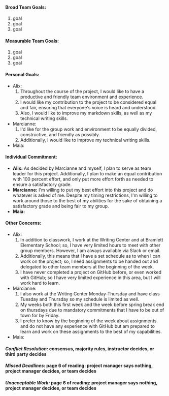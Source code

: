 #### **Broad Team Goals:**
1. goal
2. goal
3. goal  

#### **Measurable Team Goals:**
1. goal
2. goal
3. goal  

#### **Personal Goals:**
* Alix:
   1. Throughout the course of the project, I would like to have a productive and friendly team environment and experience.
   2. I would like my contribution to the project to be considered equal and fair, ensuring that everyone's voice is heard and understood. 
   3. Also, I would like to improve my markdown skills, as well as my technical writing skills. 
* Marcianne:
   1. I'd like for the group work and environment to be equally divided, constructive, and friendly as possibly. 
   2. Additionally, I would like to improve my technical writing skills. 
* Maia:  

#### **Individual Commitment:**
* **Alix:** As decided by Marcianne and myself, I plan to serve as team leader for this project. Additionally, I plan to make an equal contribution with 100 percent effort, and only put more effort forth as needed to ensure a satisfactory grade. 
* **Marcianne:** I'm willing to put my best effort into this project and do whatever is asked of me. Despite my timing restrictions, I'm willing to work around those to the best of my abilities for the sake of obtaining a satisfactory grade and being fair to my group. 
* **Maia:**

#### **Other Concerns:**
* Alix:
   1. In addition to classwork, I work at the Writing Center and at Bramlett Elementary School; so, I have very limited hours to meet with other group members. However, I am always available via Slack or email. 
   2. Additionally, this means that I have a set schedule as to when I can work on the project; so, I need assignments to be handed out and delegated to other team members at the beginning of the week. 
   3. I have never completed a project on GitHub before, or even worked with GitHub; so I have very limited experience in this area, but I will work hard to learn. 
* Marcianne:
   1. I also work at the Writing Center Monday-Thursday and have class Tuesday and Thursday so my schedule is limited as well.
   2. My weeks both this first week and the week before spring break end on thursdays due to mandatory commitments that I have to be out of town for by Friday.
   3. I prefer to know by the beginning of the week about assignments and do not have any experience with GitHub but am prepared to learn and work on these assignments to the best of my capabilities. 
* Maia:   

####  _Conflict Resolution:_ consensus, majority rules, instructor decides, or third party decides  

#### _Missed Deadlines:_ page 6 of reading: project manager says nothing, project manager decides, or team decides  

#### _Unacceptable Work:_ page 6 of reading: project manager says nothing, project manager decides, or team decides
